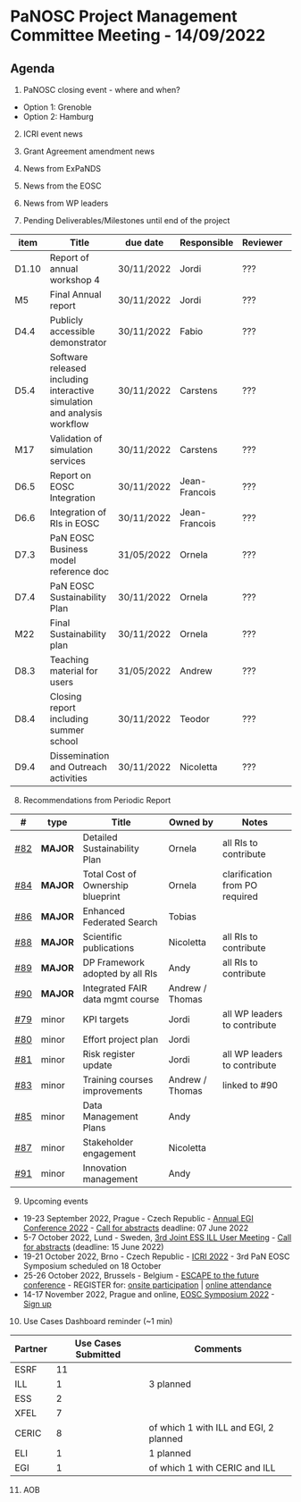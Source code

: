 PaNOSC Project Management Committee Meeting - 14/09/2022
=========================================================

Agenda
------	

1. PaNOSC closing event - where and when?
* Option 1: Grenoble
* Option 2: Hamburg

2. ICRI event news

3. Grant Agreement amendment news

4. News from ExPaNDS

5. News from the EOSC

6. News from WP leaders

7. Pending Deliverables/Milestones until end of the project

| item |    Title    | due date | Responsible | Reviewer | Status |
| ---- | ----------- | -------- | -------- | -------- | -------|
| D1.10 | Report of annual workshop 4 | 30/11/2022 | Jordi | ??? |  |
| M5   | Final Annual report  | 30/11/2022 | Jordi | ??? |   |
| D4.4 | Publicly accessible demonstrator | 30/11/2022 | Fabio | ??? |   |
| D5.4 | Software released including interactive simulation and analysis workflow | 30/11/2022 | Carstens | ??? |   |
| M17  | Validation of simulation services | 30/11/2022 | Carstens | ??? |   |
| D6.5 | Report on EOSC Integration | 30/11/2022 | Jean-Francois | ??? |   |
| D6.6 | Integration of RIs in EOSC | 30/11/2022 | Jean-Francois | ??? |   |
| D7.3 | PaN EOSC Business model reference doc | 31/05/2022 | Ornela | ???  |  **pending** |
| D7.4 | PaN EOSC Sustainability Plan | 30/11/2022 | Ornela | ??? |   |
| M22  | Final Sustainability plan | 30/11/2022 | Ornela | ??? |   |
| D8.3 | Teaching material for users | 31/05/2022 | Andrew | ??? | **pending**  |
| D8.4 | Closing report including summer school | 30/11/2022 | Teodor | ??? |   |
| D9.4 | Dissemination and Outreach activities | 30/11/2022 | Nicoletta | ??? |   |

8. Recommendations from Periodic Report

|  #  | type | Title | Owned by | Notes |
| --- | ---- | ----- | -------- | ----- |
| [#82](https://github.com/panosc-eu/panosc/issues/82) | **MAJOR** | Detailed Sustainability Plan | Ornela | all RIs to contribute |
| [#84](https://github.com/panosc-eu/panosc/issues/84) | **MAJOR** | Total Cost of Ownership blueprint | Ornela | clarification from PO required |
| [#86](https://github.com/panosc-eu/panosc/issues/86) | **MAJOR** | Enhanced Federated Search | Tobias | |
| [#88](https://github.com/panosc-eu/panosc/issues/88) | **MAJOR** | Scientific publications | Nicoletta | all RIs to contribute |
| [#89](https://github.com/panosc-eu/panosc/issues/89) | **MAJOR** | DP Framework adopted by all RIs | Andy | all RIs to contribute |
| [#90](https://github.com/panosc-eu/panosc/issues/90) | **MAJOR** | Integrated FAIR data mgmt course | Andrew / Thomas |
| [#79](https://github.com/panosc-eu/panosc/issues/79) | minor | KPI targets | Jordi | all WP leaders to contribute |
| [#80](https://github.com/panosc-eu/panosc/issues/80) | minor | Effort project plan | Jordi |  |
| [#81](https://github.com/panosc-eu/panosc/issues/81) | minor | Risk register update | Jordi | all WP leaders to contribute |
| [#83](https://github.com/panosc-eu/panosc/issues/83) | minor | Training courses improvements | Andrew / Thomas | linked to #90 |
| [#85](https://github.com/panosc-eu/panosc/issues/85) | minor | Data Management Plans | Andy | | 
| [#87](https://github.com/panosc-eu/panosc/issues/87) | minor | Stakeholder engagement | Nicoletta | | 
| [#91](https://github.com/panosc-eu/panosc/issues/91) | minor | Innovation management | Andy | | 


9. Upcoming events

* 19-23 September 2022, Prague - Czech Republic - [Annual EGI Conference 2022](https://indico.egi.eu/event/5882/overview) - [Call for abstracts](https://indico.egi.eu/event/5882/abstracts/) deadline: 07 June 2022
* 5-7 October 2022, Lund - Sweden, [3rd Joint ESS ILL User Meeting](https://indico.esss.lu.se/event/2809/) - [Call for abstracts](https://indico.esss.lu.se/event/2809/abstracts/) (deadline: 15 June 2022)
* 19-21 October 2022, Brno - Czech Republic - [ICRI 2022](https://www.icri2022.cz/) - 3rd PaN EOSC Symposium scheduled on 18 October
* 25-26 October 2022, Brussels - Belgium - [ESCAPE to the future conference](https://www.panosc.eu/events/panosc-at-escape-to-the-future-conference/) - REGISTER for: [onsite participation](https://projectescape.eu/form/escape-future-brussels-registration#overlay-context=form/escape-final-event-registration-form) | [online attendance](https://projectescape.eu/form/escape-future-brussels-registration#overlay-context=form/escape-final-event-registration-form)
* 14-17 November 2022, Prague and online, [EOSC Symposium 2022](https://eosc-portal.eu/events/eosc-symposium-2022) - [Sign up](https://eosc.us6.list-manage.com/track/click?u=bd106f33ba5f588652c5ad1a4&id=e52c4307a6&e=13138fee77)

10. Use Cases Dashboard reminder (~1 min)

| Partner | Use Cases Submitted | Comments |
| ------- | ------------------- | -------- |
| ESRF  |  11  |  |
| ILL   |  1  | 3 planned  | of which 1 w CERIC and EGI)
| ESS   |  2  |   |
| XFEL  |  7  |   |
| CERIC |  8  | of which 1 with ILL and EGI, 2 planned |
| ELI   |  1  | 1 planned  |
| EGI   |  1  | of which 1 with CERIC and ILL | 

11. AOB

